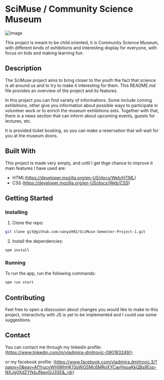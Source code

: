 # SciMuse / Community Science Museum

![image](images/scimuse.png)


This project is meant to be child oriented, it is Community Science Museum, with different kinds of exhibitions and interesting display for everyone, with focus on kids and making learning fun.

## Description

The SciMuse project aims to bring closer to the youth the fact that science is all around us and to try to make it interesting for them. This README.md file provides an overview of the project and its features.

In this project you can find variety of informations. Some include coming exhibitions, other give you information about possible ways to participate in volunteer work or to enrich the museum exhibitions sets. Together with that, there is a news section that can inform about upcoming events, guests for lectures, etc. 

It is provided ticket booking, so you can make a reservation that will wait for you at the museum doors. 


## Built With

This project is made very simply, and until I get thge chance to improve it main features I have used are:

- HTML(https://developer.mozilla.org/en-US/docs/Web/HTML)
- CSS (https://developer.mozilla.org/en-US/docs/Web/CSS)

## Getting Started

### Installing

1. Clone the repo:

```bash
git clone git@github.com:vanya992/SciMuse-Semester-Project-1.git
```

2. Install the dependencies:

```bash
npm install
```

### Running

To run the app, run the following commands:

```bash
npm run start
```

## Contributing

Feel free to open a disscusion about changes you would like to make to this project, interactivity with JS is yet to be implemented and I could use some suggestions.

## Contact


You can contact me through my linkedin profile: (https://www.linkedin.com/in/vladimira-dmitrovic-090183249/);

or my facebook profile: (https://www.facebook.com/vladimira.dmitrovic.3/?paipv=0&eav=AfYrucvWHIWhHK13qWGSMc6MRoXYCayHsoaKkQBs9Esp-NXJg0XdZYfkbJNqoGlJ3SE&_rdr)

